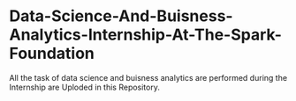 # Data-Science-And-Buisness-Analytics-Internship-At-The-Spark-Foundation

All the task of data science and buisness analytics are performed during the Internship are Uploded in this Repository.
